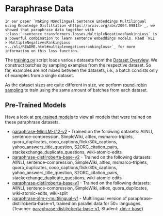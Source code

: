 # Paraphrase Data

```eval_rst
In our paper `Making Monolingual Sentence Embeddings Multilingual using Knowledge Distillation <https://arxiv.org/abs/2004.09813>`_, we showed that paraphrase data together with :class:`~sentence_transformers.losses.MultipleNegativesRankingLoss` is a powerful combination to learn sentence embeddings models. Read `NLI > MultipleNegativesRankingLoss <../nli/README.html#multiplenegativesrankingloss>`_ for more information on this loss function.
```

The [training.py](training.py) script loads various datasets from the [Dataset Overview](../../../docs/sentence_transformer/dataset_overview.html@pre-existing-datasets). We construct batches by sampling examples from the respective dataset. So far, examples are not mixed between the datasets, i.e., a batch consists only of examples from a single dataset.

As the dataset sizes are quite different in size, we perform [round-robin sampling](../../../docs/package_reference/sentence_transformer/training_args.html#sentence_transformers.training_args.MultiDatasetBatchSamplers) to train using the same amount of batches from each dataset.

## Pre-Trained Models
Have a look at [pre-trained models](../../../docs/sentence_transformer/pretrained_models.md) to view all models that were trained on these paraphrase datasets.

- [paraphrase-MiniLM-L12-v2](https://huggingface.co/sentence-transformers/paraphrase-MiniLM-L12-v2) - Trained on the following datasets: AllNLI, sentence-compression, SimpleWiki, altlex, msmarco-triplets, quora_duplicates, coco_captions,flickr30k_captions, yahoo_answers_title_question, S2ORC_citation_pairs, stackexchange_duplicate_questions, wiki-atomic-edits
- [paraphrase-distilroberta-base-v2](https://huggingface.co/sentence-transformers/paraphrase-distilroberta-base-v2) - Trained on the following datasets: AllNLI, sentence-compression, SimpleWiki, altlex, msmarco-triplets, quora_duplicates, coco_captions,flickr30k_captions, yahoo_answers_title_question, S2ORC_citation_pairs, stackexchange_duplicate_questions, wiki-atomic-edits
- [paraphrase-distilroberta-base-v1](https://huggingface.co/sentence-transformers/paraphrase-distilroberta-base-v1) - Trained on the following datasets: AllNLI, sentence-compression, SimpleWiki, altlex, quora_duplicates, wiki-atomic-edits, wiki-split
- [paraphrase-xlm-r-multilingual-v1](https://huggingface.co/sentence-transformers/paraphrase-xlm-r-multilingual-v1) - Multilingual version of paraphrase-distilroberta-base-v1, trained on parallel data for 50+ languages. (Teacher: [paraphrase-distilroberta-base-v1](https://huggingface.co/sentence-transformers/paraphrase-distilroberta-base-v1), Student: [xlm-r-base](https://huggingface.co/FacebookAI/xlm-roberta-base))
